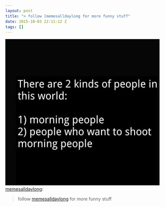```yaml
---
layout: post
title: "> follow [memesalldaylong for more funny stuff"
date: 2015-10-03 22:11:12 Z
tags: []
---
```

![](/media/2015/10/130430768554.jpg)
[memesalldaylong](http://memesalldaylong.tumblr.com/post/129759772012/follow-memesalldaylong-for-more-funny-stuff):

> follow [memesalldaylong](http://memesalldaylong.tumblr.com/) for more funny stuff
